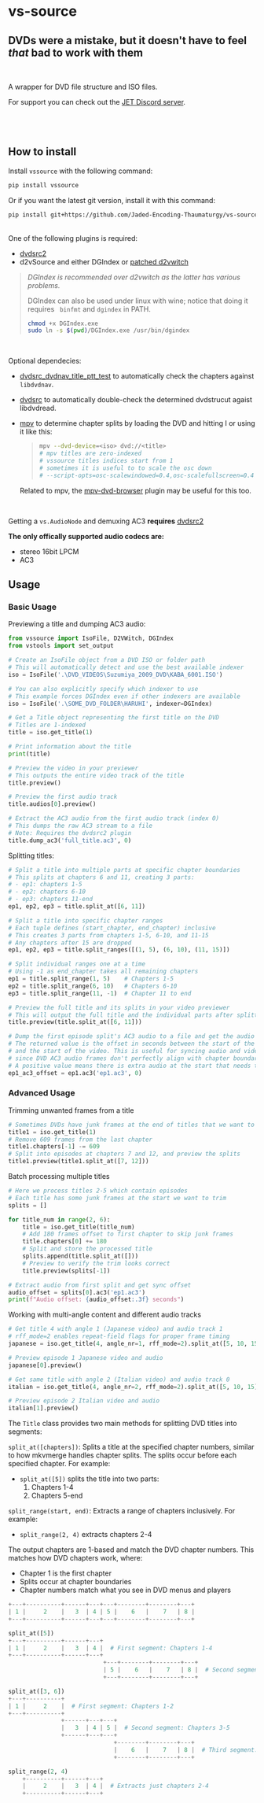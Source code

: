 # vs-source

## DVDs were a mistake, but it doesn't have to feel _that_ bad to work with them

<br>

A wrapper for DVD file structure and ISO files.

For support you can check out the [JET Discord server](https://discord.gg/XTpc6Fa9eB). <br><br> <br><br>

## How to install

Install `vssource` with the following command:

```sh
pip install vssource
```

Or if you want the latest git version, install it with this command:

```sh
pip install git+https://github.com/Jaded-Encoding-Thaumaturgy/vs-source.git
```

<br>
One of the following plugins is required:

- [dvdsrc2](https://github.com/jsaowji/dvdsrc2/)
- d2vSource and either DGIndex or [patched d2vwitch](https://gist.github.com/jsaowji/ead18b4f1b90381d558eddaf0336164b)

> _DGIndex is recommended over d2vwitch as the latter has various problems._
>
> DGIndex can also be used under linux with wine; notice that doing it requires ` binfmt` and `dgindex` in PATH.
>
> ```bash
> chmod +x DGIndex.exe
> sudo ln -s $(pwd)/DGIndex.exe /usr/bin/dgindex
> ```

<br>

Optional dependecies:

- [dvdsrc_dvdnav_title_ptt_test](https://gist.github.com/jsaowji/2bbf9c776a3226d1272e93bb245f7538) to automatically check the chapters against `libdvdnav`.
- [dvdsrc](https://github.com/jsaowji/dvdsrc/) to automatically double-check the determined dvdstrucut agaist libdvdread.
- [mpv](https://github.com/mpv-player/mpv) to determine chapter splits by loading the DVD and hitting I or using it like this:

  > ```bash
  > mpv --dvd-device=<iso> dvd://<title>
  > # mpv titles are zero-indexed
  > # vssource titles indices start from 1
  > # sometimes it is useful to to scale the osc down
  > # --script-opts=osc-scalewindowed=0.4,osc-scalefullscreen=0.4
  > ```

  Related to mpv, the [mpv-dvd-browser](https://github.com/CogentRedTester/mpv-dvd-browser) plugin may be useful for this too.

<br>

Getting a `vs.AudioNode` and demuxing AC3 **requires** [dvdsrc2](https://github.com/jsaowji/dvdsrc2/)

**The only offically supported audio codecs are:**

- stereo 16bit LPCM
- AC3

## Usage

### Basic Usage

Previewing a title and dumping AC3 audio:

```py
from vssource import IsoFile, D2VWitch, DGIndex
from vstools import set_output

# Create an IsoFile object from a DVD ISO or folder path
# This will automatically detect and use the best available indexer
iso = IsoFile('.\DVD_VIDEOS\Suzumiya_2009_DVD\KABA_6001.ISO')

# You can also explicitly specify which indexer to use
# This example forces DGIndex even if other indexers are available
iso = IsoFile('.\SOME_DVD_FOLDER\HARUHI', indexer=DGIndex)

# Get a Title object representing the first title on the DVD
# Titles are 1-indexed
title = iso.get_title(1)

# Print information about the title
print(title)

# Preview the video in your previewer
# This outputs the entire video track of the title
title.preview()

# Preview the first audio track
title.audios[0].preview()

# Extract the AC3 audio from the first audio track (index 0)
# This dumps the raw AC3 stream to a file
# Note: Requires the dvdsrc2 plugin
title.dump_ac3('full_title.ac3', 0)
```

Splitting titles:

```py
# Split a title into multiple parts at specific chapter boundaries
# This splits at chapters 6 and 11, creating 3 parts:
# - ep1: chapters 1-5
# - ep2: chapters 6-10
# - ep3: chapters 11-end
ep1, ep2, ep3 = title.split_at([6, 11])

# Split a title into specific chapter ranges
# Each tuple defines (start_chapter, end_chapter) inclusive
# This creates 3 parts from chapters 1-5, 6-10, and 11-15
# Any chapters after 15 are dropped
ep1, ep2, ep3 = title.split_ranges([(1, 5), (6, 10), (11, 15)])

# Split individual ranges one at a time
# Using -1 as end_chapter takes all remaining chapters
ep1 = title.split_range(1, 5)    # Chapters 1-5
ep2 = title.split_range(6, 10)   # Chapters 6-10
ep3 = title.split_range(11, -1)  # Chapter 11 to end

# Preview the full title and its splits in your video previewer
# This will output the full title and the individual parts after splitting at chapters 6 and 11
title.preview(title.split_at([6, 11]))

# Dump the first episode split's AC3 audio to a file and get the audio offset.
# The returned value is the offset in seconds between the start of the audio
# and the start of the video. This is useful for syncing audio and video,
# since DVD AC3 audio frames don't perfectly align with chapter boundaries.
# A positive value means there is extra audio at the start that needs trimming.
ep1_ac3_offset = ep1.ac3('ep1.ac3', 0)
```

### Advanced Usage

Trimming unwanted frames from a title

```py
# Sometimes DVDs have junk frames at the end of titles that we want to remove
title1 = iso.get_title(1)
# Remove 609 frames from the last chapter
title1.chapters[-1] -= 609
# Split into episodes at chapters 7 and 12, and preview the splits
title1.preview(title1.split_at([7, 12]))
```

Batch processing multiple titles

```py
# Here we process titles 2-5 which contain episodes
# Each title has some junk frames at the start we want to trim
splits = []

for title_num in range(2, 6):
    title = iso.get_title(title_num)
    # Add 180 frames offset to first chapter to skip junk frames
    title.chapters[0] += 180
    # Split and store the processed title
    splits.append(title.split_at([]))
    # Preview to verify the trim looks correct
    title.preview(splits[-1])

# Extract audio from first split and get sync offset
audio_offset = splits[0].ac3('ep1.ac3')
print(f"Audio offset: {audio_offset:.3f} seconds")
```

Working with multi-angle content and different audio tracks

```py
# Get title 4 with angle 1 (Japanese video) and audio track 1
# rff_mode=2 enables repeat-field flags for proper frame timing
japanese = iso.get_title(4, angle_nr=1, rff_mode=2).split_at([5, 10, 15], audio=1)

# Preview episode 1 Japanese video and audio
japanese[0].preview()

# Get same title with angle 2 (Italian video) and audio track 0
italian = iso.get_title(4, angle_nr=2, rff_mode=2).split_at([5, 10, 15], audio=0)

# Preview episode 2 Italian video and audio
italian[1].preview()
```

The `Title` class provides two main methods for splitting DVD titles into segments:

`split_at([chapters])`: Splits a title at the specified chapter numbers, similar to how mkvmerge handles chapter splits. The splits occur before each specified chapter. For example:

- `split_at([5])` splits the title into two parts:
  1. Chapters 1-4
  2. Chapters 5-end

`split_range(start, end)`: Extracts a range of chapters inclusively. For example:

- `split_range(2, 4)` extracts chapters 2-4

The output chapters are 1-based and match the DVD chapter numbers. This matches how DVD chapters work, where:

- Chapter 1 is the first chapter
- Splits occur at chapter boundaries
- Chapter numbers match what you see in DVD menus and players

```py
+---+----------+------+---+---+--------+--------+---+
| 1 |     2    |   3  | 4 | 5 |    6   |    7   | 8 |
+---+----------+------+---+---+--------+--------+---+

split_at([5])
+---+----------+------+---+
| 1 |     2    |   3  | 4 |  # First segment: Chapters 1-4
+---+----------+------+---+
                           +---+--------+--------+---+
                           | 5 |    6   |    7   | 8 |  # Second segment: Chapters 5-8
                           +---+--------+--------+---+

split_at([3, 6])
+---+----------+
| 1 |     2    |  # First segment: Chapters 1-2
+---+----------+
               +------+---+---+
               |   3  | 4 | 5 |  # Second segment: Chapters 3-5
               +------+---+---+
                              +--------+--------+---+
                              |    6   |    7   | 8 |  # Third segment: Chapters 6-8
                              +--------+--------+---+

split_range(2, 4)
    +----------+------+---+
    |     2    |   3  | 4 |  # Extracts just chapters 2-4
    +----------+------+---+
```
